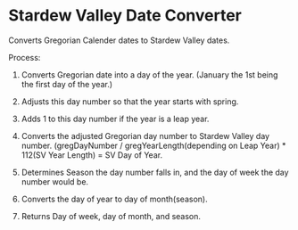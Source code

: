 # Stardew Valley Date Converter
Converts Gregorian Calender dates to Stardew Valley dates.

Process:

1. Converts Gregorian date into a day of the year. (January the 1st being the first day of the year.)

2. Adjusts this day number so that the year starts with spring.

3. Adds 1 to this day number if the year is a leap year.

4. Converts the adjusted Gregorian day number to Stardew Valley day number.
  (gregDayNumber / gregYearLength(depending on Leap Year) * 112(SV Year Length) = SV Day of Year.
  
5. Determines Season the day number falls in, and the day of week the day number would be.

6. Converts the day of year to day of month(season).

7. Returns Day of week, day of month, and season.
